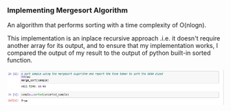 ### Implementing Mergesort Algorithm

An algorithm that performs sorting with a time complexity of O(nlogn).

This implementation is an inplace recursive approach .i.e. it doesn't require another array for its output, and to ensure that my implementation works, I compared the output of my result to the output of python built-in sorted function.

![mergesort](https://github.com/Yodeman/iqube_projects/blob/main/week2/DSA/mergesort.png)